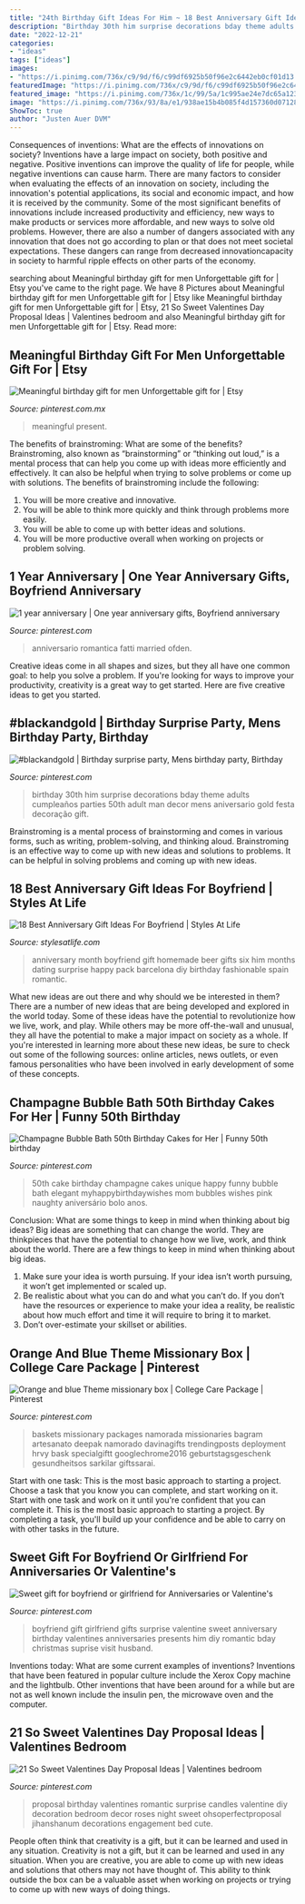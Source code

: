 ```yaml
---
title: "24th Birthday Gift Ideas For Him ~ 18 Best Anniversary Gift Ideas For Boyfriend"
description: "Birthday 30th him surprise decorations bday theme adults cumpleaños parties 50th adult man decor mens aniversario gold festa decoração gift"
date: "2022-12-21"
categories:
- "ideas"
tags: ["ideas"]
images:
- "https://i.pinimg.com/736x/c9/9d/f6/c99df6925b50f96e2c6442eb0cf01d13.jpg"
featuredImage: "https://i.pinimg.com/736x/c9/9d/f6/c99df6925b50f96e2c6442eb0cf01d13.jpg"
featured_image: "https://i.pinimg.com/736x/1c/99/5a/1c995ae24e7dc65a123f8c4ddd8ab776.jpg"
image: "https://i.pinimg.com/736x/93/8a/e1/938ae15b4b085f4d157360d071287412.jpg"
ShowToc: true
author: "Justen Auer DVM"
---
```



Consequences of inventions: What are the effects of innovations on society?
Inventions have a large impact on society, both positive and negative. Positive inventions can improve the quality of life for people, while negative inventions can cause harm. There are many factors to consider when evaluating the effects of an innovation on society, including the innovation's potential applications, its social and economic impact, and how it is received by the community. Some of the most significant benefits of innovations include increased productivity and efficiency, new ways to make products or services more affordable, and new ways to solve old problems. However, there are also a number of dangers associated with any innovation that does not go according to plan or that does not meet societal expectations. These dangers can range from decreased innovationcapacity in society to harmful ripple effects on other parts of the economy.

	

		
searching about Meaningful birthday gift for men Unforgettable gift for | Etsy you've came to the right page. We have 8 Pictures about Meaningful birthday gift for men Unforgettable gift for | Etsy like Meaningful birthday gift for men Unforgettable gift for | Etsy, 21 So Sweet Valentines Day Proposal Ideas | Valentines bedroom and also Meaningful birthday gift for men Unforgettable gift for | Etsy. Read more:
		
    
## Meaningful Birthday Gift For Men Unforgettable Gift For | Etsy

<img loading=lazy src="https://i.pinimg.com/736x/1c/99/5a/1c995ae24e7dc65a123f8c4ddd8ab776.jpg" onerror="this.onerror=null;this.src='https://tse1.mm.bing.net/th?id=OIP.DzXE8QLsbnkU6U8KMVGUZAHaJ3&amp;pid=15.1';" alt="Meaningful birthday gift for men Unforgettable gift for | Etsy">

_Source: pinterest.com.mx_

>meaningful present. 

	

The benefits of brainstroming: What are some of the benefits?
Brainstroming, also known as “brainstorming” or “thinking out loud,” is a mental process that can help you come up with ideas more efficiently and effectively. It can also be helpful when trying to solve problems or come up with solutions. The benefits of brainstroming include the following: 
1. You will be more creative and innovative.
2. You will be able to think more quickly and think through problems more easily.
3. You will be able to come up with better ideas and solutions.
4. You will be more productive overall when working on projects or problem solving.

    
## 1 Year Anniversary | One Year Anniversary Gifts, Boyfriend Anniversary

<img loading=lazy src="https://i.pinimg.com/736x/6b/3f/23/6b3f23026f6b7be751796ac05b554a7e.jpg" onerror="this.onerror=null;this.src='https://tse4.mm.bing.net/th?id=OIP.RGZCQWBWfUJmAvTTEsCMawHaJ3&amp;pid=15.1';" alt="1 year anniversary | One year anniversary gifts, Boyfriend anniversary">

_Source: pinterest.com_

>anniversario romantica fatti married ofden. 

	

Creative ideas come in all shapes and sizes, but they all have one common goal: to help you solve a problem. If you're looking for ways to improve your productivity, creativity is a great way to get started. Here are five creative ideas to get you started.

    
## #blackandgold | Birthday Surprise Party, Mens Birthday Party, Birthday

<img loading=lazy src="https://i.pinimg.com/736x/c9/9d/f6/c99df6925b50f96e2c6442eb0cf01d13.jpg" onerror="this.onerror=null;this.src='https://tse3.mm.bing.net/th?id=OIP.d4NaEcoG2tH5HHk7a-CEQQHaJ4&amp;pid=15.1';" alt="#blackandgold | Birthday surprise party, Mens birthday party, Birthday">

_Source: pinterest.com_

>birthday 30th him surprise decorations bday theme adults cumpleaños parties 50th adult man decor mens aniversario gold festa decoração gift. 

	

Brainstroming is a mental process of brainstorming and comes in various forms, such as writing, problem-solving, and thinking aloud. Brainstroming is an effective way to come up with new ideas and solutions to problems. It can be helpful in solving problems and coming up with new ideas.

    
## 18 Best Anniversary Gift Ideas For Boyfriend | Styles At Life

<img loading=lazy src="https://i.pinimg.com/736x/c8/62/62/c86262c313c4274adf2746fa0ee7e0a5--boyfriend--months-gift-six-month-anniversary-boyfriend.jpg" onerror="this.onerror=null;this.src='https://tse4.mm.bing.net/th?id=OIP.N3Mxk5QVI0oYjRucVBneYgHaJ3&amp;pid=15.1';" alt="18 Best Anniversary Gift Ideas For Boyfriend | Styles At Life">

_Source: stylesatlife.com_

>anniversary month boyfriend gift homemade beer gifts six him months dating surprise happy pack barcelona diy birthday fashionable spain romantic. 

	

What new ideas are out there and why should we be interested in them?
There are a number of new ideas that are being developed and explored in the world today. Some of these ideas have the potential to revolutionize how we live, work, and play. While others may be more off-the-wall and unusual, they all have the potential to make a major impact on society as a whole. If you're interested in learning more about these new ideas, be sure to check out some of the following sources: online articles, news outlets, or even famous personalities who have been involved in early development of some of these concepts.

    
## Champagne Bubble Bath 50th Birthday Cakes For Her | Funny 50th Birthday

<img loading=lazy src="https://i.pinimg.com/736x/5d/bd/c3/5dbdc345522a041ce35c961b5b388e6a--strawberry-mousse-th-cake.jpg" onerror="this.onerror=null;this.src='https://tse4.mm.bing.net/th?id=OIP.dEdAy9TeXPbuoUQ2ColFFwHaLT&amp;pid=15.1';" alt="Champagne Bubble Bath 50th Birthday Cakes for Her | Funny 50th birthday">

_Source: pinterest.com_

>50th cake birthday champagne cakes unique happy funny bubble bath elegant myhappybirthdaywishes mom bubbles wishes pink naughty aniversário bolo anos. 

	

Conclusion: What are some things to keep in mind when thinking about big ideas?
Big ideas are something that can change the world. They are thinkpieces that have the potential to change how we live, work, and think about the world. There are a few things to keep in mind when thinking about big ideas. 
1. Make sure your idea is worth pursuing. If your idea isn’t worth pursuing, it won’t get implemented or scaled up. 
2. Be realistic about what you can do and what you can’t do. If you don’t have the resources or experience to make your idea a reality, be realistic about how much effort and time it will require to bring it to market. 
3. Don’t over-estimate your skillset or abilities.

    
## Orange And Blue Theme Missionary Box | College Care Package | Pinterest

<img loading=lazy src="https://i.pinimg.com/736x/db/9a/9b/db9a9b4cff7d8c52f1e17fcdb8c3b31f.jpg" onerror="this.onerror=null;this.src='https://tse1.mm.bing.net/th?id=OIP.KHLy6T-A79FHlqH9lO-TbwHaJ4&amp;pid=15.1';" alt="Orange and blue Theme missionary box | College Care Package | Pinterest">

_Source: pinterest.com_

>baskets missionary packages namorada missionaries bagram artesanato deepak namorado davinagifts trendingposts deployment hrvy bask specialgiftt googlechrome2016 geburtstagsgeschenk gesundheitsos sarkilar giftssarai. 

	

Start with one task: This is the most basic approach to starting a project. Choose a task that you know you can complete, and start working on it.
Start with one task and work on it until you're confident that you can complete it. This is the most basic approach to starting a project. By completing a task, you'll build up your confidence and be able to carry on with other tasks in the future.

    
## Sweet Gift For Boyfriend Or Girlfriend For Anniversaries Or Valentine&#039;s

<img loading=lazy src="https://i.pinimg.com/736x/6f/b8/1f/6fb81f4323577ab92e7ec3b6ea14e194--fathers-day-gifts-from-girlfriend-surprise-girlfriend-ideas.jpg" onerror="this.onerror=null;this.src='https://tse1.mm.bing.net/th?id=OIP.ABIJa2C-N44jUhmF7nLTCQHaJ4&amp;pid=15.1';" alt="Sweet gift for boyfriend or girlfriend for Anniversaries or Valentine&#039;s">

_Source: pinterest.com_

>boyfriend gift girlfriend gifts surprise valentine sweet anniversary birthday valentines anniversaries presents him diy romantic bday christmas suprise visit husband. 

	

Inventions today: What are some current examples of inventions?
Inventions that have been featured in popular culture include the Xerox Copy machine and the lightbulb. Other inventions that have been around for a while but are not as well known include the insulin pen, the microwave oven and the computer.

    
## 21 So Sweet Valentines Day Proposal Ideas | Valentines Bedroom

<img loading=lazy src="https://i.pinimg.com/736x/93/8a/e1/938ae15b4b085f4d157360d071287412.jpg" onerror="this.onerror=null;this.src='https://tse1.mm.bing.net/th?id=OIP.yuqmzT6Dvrm4viOGAFeiZwHaLG&amp;pid=15.1';" alt="21 So Sweet Valentines Day Proposal Ideas | Valentines bedroom">

_Source: pinterest.com_

>proposal birthday valentines romantic surprise candles valentine diy decoration bedroom decor roses night sweet ohsoperfectproposal jihanshanum decorations engagement bed cute. 

	

People often think that creativity is a gift, but it can be learned and used in any situation.
Creativity is not a gift, but it can be learned and used in any situation. When you are creative, you are able to come up with new ideas and solutions that others may not have thought of. This ability to think outside the box can be a valuable asset when working on projects or trying to come up with new ways of doing things.


